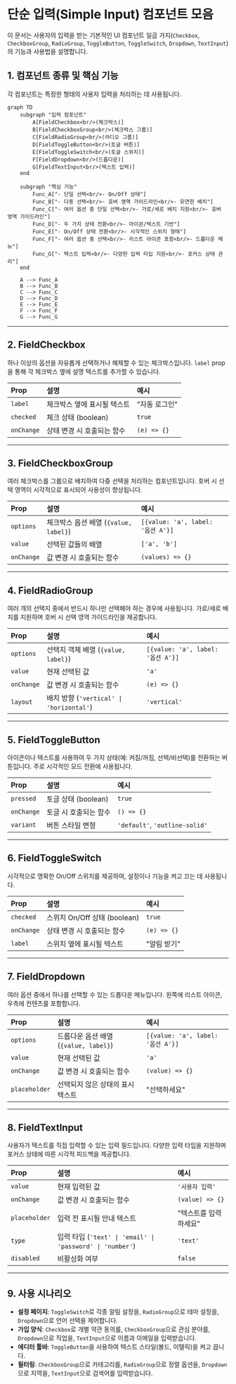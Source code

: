 # 단순 입력(Simple Input) 컴포넌트 모음

이 문서는 사용자의 입력을 받는 기본적인 UI 컴포넌트 일곱 가지(`Checkbox`, `CheckboxGroup`, `RadioGroup`, `ToggleButton`, `ToggleSwitch`, `Dropdown`, `TextInput`)의 기능과 사용법을 설명합니다.

## 1. 컴포넌트 종류 및 핵심 기능

각 컴포넌트는 특정한 형태의 사용자 입력을 처리하는 데 사용됩니다.

```mermaid
graph TD
    subgraph "입력 컴포넌트"
        A[FieldCheckbox<br/>(체크박스)]
        B[FieldCheckboxGroup<br/>(체크박스 그룹)]
        C[FieldRadioGroup<br/>(라디오 그룹)]
        D[FieldToggleButton<br/>(토글 버튼)]
        E[FieldToggleSwitch<br/>(토글 스위치)]
        F[FieldDropdown<br/>(드롭다운)]
        G[FieldTextInput<br/>(텍스트 입력)]
    end

    subgraph "핵심 기능"
        Func_A["- 단일 선택<br/>- On/Off 상태"]
        Func_B["- 다중 선택<br/>- 호버 영역 가이드라인<br/>- 유연한 배치"]
        Func_C["- 여러 옵션 중 단일 선택<br/>- 가로/세로 배치 지원<br/>- 호버 영역 가이드라인"]
        Func_D["- 두 가지 상태 전환<br/>- 아이콘/텍스트 기반"]
        Func_E["- On/Off 상태 전환<br/>- 시각적인 스위치 형태"]
        Func_F["- 여러 옵션 중 선택<br/>- 리스트 아이콘 포함<br/>- 드롭다운 메뉴"]
        Func_G["- 텍스트 입력<br/>- 다양한 입력 타입 지원<br/>- 포커스 상태 관리"]
    end

    A --> Func_A
    B --> Func_B
    C --> Func_C
    D --> Func_D
    E --> Func_E
    F --> Func_F
    G --> Func_G
```

---

## 2. FieldCheckbox

하나 이상의 옵션을 자유롭게 선택하거나 해제할 수 있는 체크박스입니다. `label` prop을 통해 각 체크박스 옆에 설명 텍스트를 추가할 수 있습니다.

| Prop       | 설명                        | 예시          |
| :--------- | :-------------------------- | :------------ |
| `label`    | 체크박스 옆에 표시될 텍스트 | "자동 로그인" |
| `checked`  | 체크 상태 (boolean)         | `true`        |
| `onChange` | 상태 변경 시 호출되는 함수  | `(e) => {}`   |

---

## 3. FieldCheckboxGroup

여러 체크박스를 그룹으로 배치하여 다중 선택을 처리하는 컴포넌트입니다. 호버 시 선택 영역이 시각적으로 표시되어 사용성이 향상됩니다.

| Prop       | 설명                                    | 예시                              |
| :--------- | :-------------------------------------- | :-------------------------------- |
| `options`  | 체크박스 옵션 배열 (`{value, label}`)  | `[{value: 'a', label: '옵션 A'}]` |
| `value`    | 선택된 값들의 배열                      | `['a', 'b']`                      |
| `onChange` | 값 변경 시 호출되는 함수                | `(values) => {}`                  |

---

## 4. FieldRadioGroup

여러 개의 선택지 중에서 반드시 하나만 선택해야 하는 경우에 사용됩니다. 가로/세로 배치를 지원하며 호버 시 선택 영역 가이드라인을 제공합니다.

| Prop       | 설명                                | 예시                              |
| :--------- | :---------------------------------- | :-------------------------------- |
| `options`  | 선택지 객체 배열 (`{value, label}`) | `[{value: 'a', label: '옵션 A'}]` |
| `value`    | 현재 선택된 값                      | `'a'`                             |
| `onChange` | 값 변경 시 호출되는 함수            | `(e) => {}`                       |
| `layout`   | 배치 방향 (`'vertical' \| 'horizontal'`) | `'vertical'`                    |

---

## 5. FieldToggleButton

아이콘이나 텍스트를 사용하여 두 가지 상태(예: 켜짐/꺼짐, 선택/비선택)를 전환하는 버튼입니다. 주로 시각적인 모드 전환에 사용됩니다.

| Prop        | 설명                                 | 예시                              |
| :---------- | :----------------------------------- | :-------------------------------- |
| `pressed`   | 토글 상태 (boolean)                  | `true`                            |
| `onChange`  | 토글 시 호출되는 함수                | `() => {}`                        |
| `variant`   | 버튼 스타일 변형                     | `'default'`, `'outline-solid'`    |

---

## 6. FieldToggleSwitch

시각적으로 명확한 On/Off 스위치를 제공하여, 설정이나 기능을 켜고 끄는 데 사용됩니다.

| Prop       | 설명                         | 예시        |
| :--------- | :--------------------------- | :---------- |
| `checked`  | 스위치 On/Off 상태 (boolean) | `true`      |
| `onChange` | 상태 변경 시 호출되는 함수   | `(e) => {}` |
| `label`    | 스위치 옆에 표시될 텍스트    | "알림 받기" |

---

## 7. FieldDropdown

여러 옵션 중에서 하나를 선택할 수 있는 드롭다운 메뉴입니다. 왼쪽에 리스트 아이콘, 우측에 컨텐츠를 포함합니다.

| Prop          | 설명                                | 예시                              |
| :------------ | :---------------------------------- | :-------------------------------- |
| `options`     | 드롭다운 옵션 배열 (`{value, label}`) | `[{value: 'a', label: '옵션 A'}]` |
| `value`       | 현재 선택된 값                      | `'a'`                             |
| `onChange`    | 값 변경 시 호출되는 함수            | `(value) => {}`                   |
| `placeholder` | 선택되지 않은 상태의 표시 텍스트    | "선택하세요"                      |

---

## 8. FieldTextInput

사용자가 텍스트를 직접 입력할 수 있는 입력 필드입니다. 다양한 입력 타입을 지원하며 포커스 상태에 따른 시각적 피드백을 제공합니다.

| Prop          | 설명                                | 예시                              |
| :------------ | :---------------------------------- | :-------------------------------- |
| `value`       | 현재 입력된 값                      | `'사용자 입력'`                   |
| `onChange`    | 값 변경 시 호출되는 함수            | `(value) => {}`                   |
| `placeholder` | 입력 전 표시될 안내 텍스트          | "텍스트를 입력하세요"             |
| `type`        | 입력 타입 (`'text' \| 'email' \| 'password' \| 'number'`) | `'text'`                    |
| `disabled`    | 비활성화 여부                      | `false`                          |

---

## 9. 사용 시나리오

- **설정 페이지**: `ToggleSwitch`로 각종 알림 설정을, `RadioGroup`으로 테마 설정을, `Dropdown`으로 언어 선택을 제어합니다.
- **가입 양식**: `Checkbox`로 개별 약관 동의를, `CheckboxGroup`으로 관심 분야를, `Dropdown`으로 직업을, `TextInput`으로 이름과 이메일을 입력받습니다.
- **에디터 툴바**: `ToggleButton`을 사용하여 텍스트 스타일(볼드, 이탤릭)을 켜고 끕니다.
- **필터링**: `CheckboxGroup`으로 카테고리를, `RadioGroup`으로 정렬 옵션을, `Dropdown`으로 지역을, `TextInput`으로 검색어를 입력받습니다.
